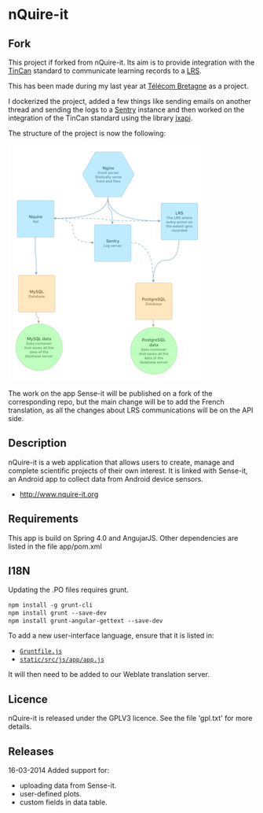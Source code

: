 nQuire-it
=================

Fork
----
This project if forked from nQuire-it. Its aim is to provide integration with the [TinCan](https://tincanapi.com) standard to communicate learning records to a [LRS](https://tincanapi.com/learning-record-store/).

This has been made during my last year at [Télécom Bretagne](http://www.telecom-bretagne.eu/index.php?lang=en_GB) as a project.

I dockerized the project, added a few things like sending emails on another thread and sending the logs to a [Sentry](getsentry.com) instance and then worked on the integration of the TinCan standard using the library [jxapi](http://github.com/adlnet/jxapi).

The structure of the project is now the following:

![structure](nquire.png)

The work on the app Sense-it will be published on a fork of the corresponding repo, but the main change will be to add the French translation, as all the changes about LRS communications will be on the API side.

Description
-----------

nQuire-it is a web application that allows users to create, manage and complete
scientific projects of their own interest. It is linked with Sense-it, an Android
app to collect data from Android device sensors.

* <http://www.nquire-it.org>


Requirements
------------

This app is build on Spring 4.0 and AngujarJS.
Other dependencies are listed in the file app/pom.xml

I18N
----

Updating the .PO files requires grunt.

```
npm install -g grunt-cli
npm install grunt --save-dev
npm install grunt-angular-gettext --save-dev
```

To add a new user-interface language, ensure that it is listed in:

* [`Gruntfile.js`][]
* [`static/src/js/app/app.js`][]

It will then need to be added to our Weblate translation server.

Licence
-------

nQuire-it is released under the GPLV3 licence. See the file 'gpl.txt' for more details.

Releases
--------

16-03-2014
Added support for:
 - uploading data from Sense-it.
 - user-defined plots.
 - custom fields in data table.


[`Gruntfile.js`]: https://github.com/IET-OU/nquire-web-source/blob/greek/Gruntfile.js#L40-L42
[`static/src/js/app/app.js`]: https://github.com/IET-OU/nquire-web-source/blob/greek/static/src/js/app/app.js#L219-L223
